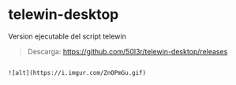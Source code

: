 # telewin-desktop

Version ejecutable del script telewin

> Descarga: https://github.com/50l3r/telewin-desktop/releases

```

![alt](https://i.imgur.com/ZnOPmGu.gif)

